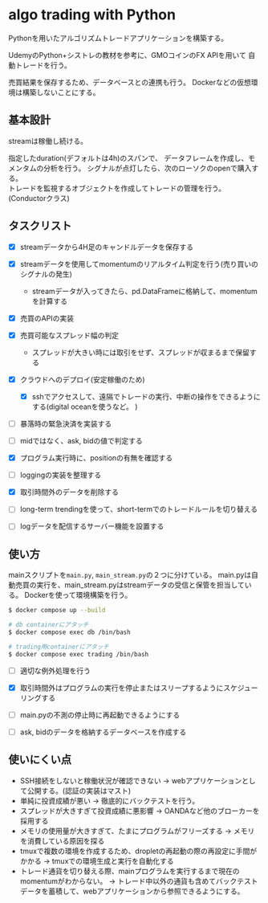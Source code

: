 # algo trading with Python

Pythonを用いたアルゴリズムトレードアプリケーションを構築する。  

UdemyのPython+シストレの教材を参考に、GMOコインのFX APIを用いて
自動トレードを行う。

売買結果を保存するため、データベースとの連携も行う。
Dockerなどの仮想環境は構築しないことにする。

## 基本設計

streamは稼働し続ける。

指定したduration(デフォルトは4h)のスパンで、
データフレームを作成し、モメンタムの分析を行う。
シグナルが点灯したら、次のローソクのopenで購入する。  
トレードを監視するオブジェクトを作成してトレードの管理を行う。(Conductorクラス)


## タスクリスト
- [x] streamデータから4H足のキャンドルデータを保存する
- [x] streamデータを使用してmomentumのリアルタイム判定を行う(売り買いのシグナルの発生)
    - streamデータが入ってきたら、pd.DataFrameに格納して、momentumを計算する
- [x] 売買のAPIの実装
- [x] 売買可能なスプレッド幅の判定
    - スプレッドが大きい時には取引をせず、スプレッドが収まるまで保留する
- [x] クラウドへのデプロイ(安定稼働のため)
    - [x] sshでアクセスして、遠隔でトレードの実行、中断の操作をできるようにする(digital oceanを使うなど。 )
- [ ] 暴落時の緊急決済を実装する
- [ ] midではなく、ask, bidの値で判定する
- [x] プログラム実行時に、positionの有無を確認する
- [ ] loggingの実装を整理する
- [x] 取引時間外のデータを削除する
- [ ] long-term trendingを使って、short-termでのトレードルールを切り替える
- [ ] logデータを配信するサーバー機能を設置する


## 使い方
mainスクリプトを`main.py`, `main_stream.py`の２つに分けている。
main.pyは自動売買の実行を、main_stream.pyはstreamデータの受信と保管を担当している。
Dockerを使って環境構築を行う。

```bash
$ docker compose up --build

# db containerにアタッチ
$ docker compose exec db /bin/bash

# trading用containerにアタッチ
$ docker compose exec trading /bin/bash
```




- [ ] 適切な例外処理を行う
- [x] 取引時間外はプログラムの実行を停止またはスリープするようにスケジューリングする
- [ ] main.pyの不測の停止時に再起動できるようにする
- [ ] ask, bidのデータを格納するデータベースを作成する





## 使いにくい点
- SSH接続をしないと稼働状況が確認できない -> webアプリケーションとして公開する。(認証の実装はマスト)
- 単純に投資成績が悪い -> 徹底的にバックテストを行う。
- スプレッドが大きすぎて投資成績に悪影響 -> OANDAなど他のブローカーを採用する
- メモリの使用量が大きすぎて、たまにプログラムがフリーズする -> メモリを消費している原因を探る
- tmuxで複数の環境を作成するため、dropletの再起動の際の再設定に手間がかかる -> tmuxでの環境生成と実行を自動化する
- トレード通貨を切り替える際、mainプログラムを実行するまで現在のmomentumがわからない。 -> トレード中以外の通貨も含めてバックテストデータを蓄積して、webアプリケーションから参照できるようにする。



